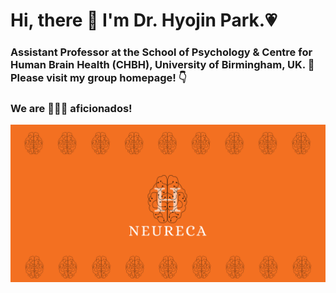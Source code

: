 # Hi, there :wave: I'm Dr. Hyojin Park.💗
### Assistant Professor at the School of Psychology & Centre for Human Brain Health (CHBH), University of Birmingham, UK. :school: Please visit my group homepage! :point_down: 
### We are 🧠🧠🧠 aficionados!
[![neureca.org](images/share.png)](https://www.neureca.org/)
